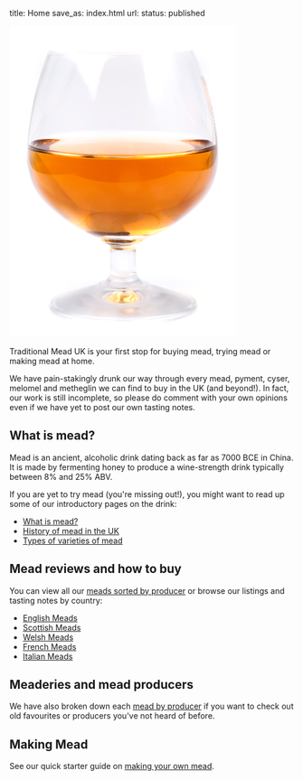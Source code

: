 title: Home
save_as: index.html
url: 
status: published

![Glass of mead](/images/glass-small.jpg)

Traditional Mead UK is your first stop for buying mead, trying mead or 
making mead at home.

We have pain-stakingly drunk our way through every mead, pyment, cyser,
melomel and metheglin we can find to
buy in the UK (and beyond!). In fact, our work is still incomplete, so please do
comment with your own opinions even if we have yet to post our own
tasting notes.

## What is mead?

Mead is an ancient, alcoholic drink dating back as far as 7000 BCE in China. 
It is made by fermenting honey to produce a wine-strength drink typically 
between 8% and 25% ABV.

If you are yet to try mead (you're missing out!), you might want to
read up some of our introductory pages on the drink:

* [What is mead?](/what-is-mead/)
* [History of mead in the UK](/history-of-mead/)
* [Types of varieties of mead](/types-of-mead/)

## Mead reviews and how to buy

You can view all our [meads sorted by producer](/producers/) or browse
our listings and tasting notes by country:

* [English Meads](/english-meads/)
* [Scottish Meads](/scottish-meads/)
* [Welsh Meads](/welsh-meads/)
* [French Meads](/french-meads/)
* [Italian Meads](/italian-meads/)

## Meaderies and mead producers

We have also broken down each
[mead by producer](http://traditionalmead.uk/producers/) if you want to check
out old favourites or producers you've not heard of before.

## Making Mead

See our quick starter guide on [making your own mead](/making-mead/).
